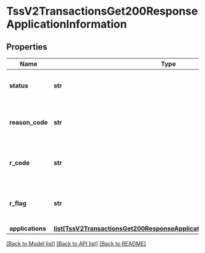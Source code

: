 # TssV2TransactionsGet200ResponseApplicationInformation

## Properties
Name | Type | Description | Notes
------------ | ------------- | ------------- | -------------
**status** | **str** | The status of the submitted transaction. | [optional] 
**reason_code** | **str** | The description for this field is not available. | [optional] 
**r_code** | **str** | The description for this field is not available. | [optional] 
**r_flag** | **str** | The description for this field is not available. | [optional] 
**applications** | [**list[TssV2TransactionsGet200ResponseApplicationInformationApplications]**](TssV2TransactionsGet200ResponseApplicationInformationApplications.md) |  | [optional] 

[[Back to Model list]](../README.md#documentation-for-models) [[Back to API list]](../README.md#documentation-for-api-endpoints) [[Back to README]](../README.md)


